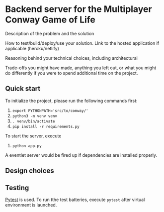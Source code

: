 # Backend server for the Multiplayer Conway Game of Life

Description of the problem and the solution

How to test/build/deploy/use your solution. LInk to the hosted application if
applicable (heroku/netlify)

Reasoning behind your technical choices, including architectural

Trade-offs you might have made, anything you left out, or what you might do
differently if you were to spend additional time on the project.

## Quick start
To initialize the project, please run the following commands first:

1. `export PYTHONPATH='src/to/comway/'`
2. `python3 -m venv venv`
3. `. venv/bin/activate`
4. `pip install -r requirements.py`

To start the server, execute
1. `python app.py`

A eventlet server would be fired up if dependencies are installed properly.

## Design choices

## Testing
[Pytest](https://docs.pytest.org/en/latest/index.html) is used. To run tthe test batteries, execute `pytest` after virtual environment is launched.

